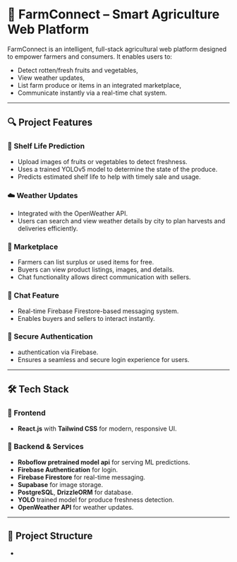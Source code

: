# 🌾 FarmConnect – Smart Agriculture Web Platform

FarmConnect is an intelligent, full-stack agricultural web platform designed to empower farmers and consumers. It enables users to:
- Detect rotten/fresh fruits and vegetables,
- View weather updates,
- List farm produce or items in an integrated marketplace,
- Communicate instantly via a real-time chat system.

---

## 🔍 Project Features

### 🧠 Shelf Life Prediction
- Upload images of fruits or vegetables to detect freshness.
- Uses a trained YOLOv5 model to determine the state of the produce.
- Predicts estimated shelf life to help with timely sale and usage.

### ☁️ Weather Updates
- Integrated with the OpenWeather API.
- Users can search and view weather details by city to plan harvests and deliveries efficiently.

### 🛒 Marketplace 
- Farmers can list surplus or used items for free.
- Buyers can view product listings, images, and details.
- Chat functionality allows direct communication with sellers.

### 💬 Chat Feature
- Real-time Firebase Firestore-based messaging system.
- Enables buyers and sellers to interact instantly.

### 🔐 Secure Authentication
- authentication via Firebase.
- Ensures a seamless and secure login experience for users.

---

## 🛠 Tech Stack

### 🔧 Frontend
- **React.js** with **Tailwind CSS** for modern, responsive UI.

### 🔧 Backend & Services
- **Roboflow pretrained model api** for serving ML predictions.
- **Firebase Authentication** for login.
- **Firebase Firestore** for real-time messaging.
- **Supabase** for image storage.
- **PostgreSQL**, **DrizzleORM** for database.
- **YOLO** trained model for produce freshness detection.
- **OpenWeather API** for weather updates.

---

## 📁 Project Structure
- 

